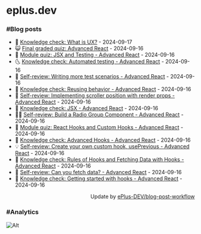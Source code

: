 # eplus.dev

### #Blog posts

<!-- BLOG-POST-LIST:START -->
 - 🧰 [Knowledge check: What is UX?](https://eplus.dev/knowledge-check-what-is-ux) - 2024-09-17
 - 😺 [Final graded quiz: Advanced React](https://eplus.dev/final-graded-quiz-advanced-react) - 2024-09-16
 - 🗽 [Module quiz: JSX and Testing - Advanced React](https://eplus.dev/module-quiz-jsx-and-testing-advanced-react) - 2024-09-16
 - 🌜 [Knowledge check: Automated testing - Advanced React](https://eplus.dev/knowledge-check-automated-testing-advanced-react) - 2024-09-16
 - 📝 [Self-review: Writing more test scenarios - Advanced React](https://eplus.dev/self-review-writing-more-test-scenarios-advanced-react) - 2024-09-16
 - 🚀 [Knowledge check: Reusing behavior - Advanced React](https://eplus.dev/knowledge-check-reusing-behavior-advanced-react) - 2024-09-16
 - 💼 [Self-review: Implementing scroller position with render props - Advanced React](https://eplus.dev/self-review-implementing-scroller-position-with-render-props-advanced-react) - 2024-09-16
 - 🦣 [Knowledge check: JSX - Advanced React](https://eplus.dev/knowledge-check-jsx-advanced-react) - 2024-09-16
 - 👨‍🏫 [Self-review: Build a Radio Group Component - Advanced React](https://eplus.dev/self-review-build-a-radio-group-component-advanced-react) - 2024-09-16
 - 🔭 [Module quiz: React Hooks and Custom Hooks - Advanced React](https://eplus.dev/module-quiz-react-hooks-and-custom-hooks-advanced-react) - 2024-09-16
 - 🤡 [Knowledge check: Advanced Hooks - Advanced React](https://eplus.dev/knowledge-check-advanced-hooks-advanced-react) - 2024-09-16
 - 💡 [Self-review: Create your own custom hook, usePrevious - Advanced React](https://eplus.dev/self-review-create-your-own-custom-hook-useprevious-advanced-react) - 2024-09-16
 - 🦣 [Knowledge check: Rules of Hooks and Fetching Data with Hooks - Advanced React](https://eplus.dev/knowledge-check-rules-of-hooks-and-fetching-data-with-hooks-advanced-react) - 2024-09-16
 - 💪 [Self-review: Can you fetch data? - Advanced React](https://eplus.dev/self-review-can-you-fetch-data-advanced-react) - 2024-09-16
 - 🤡 [Knowledge check: Getting started with hooks - Advanced React](https://eplus.dev/knowledge-check-getting-started-with-hooks-advanced-react) - 2024-09-16<!-- BLOG-POST-LIST:END -->

<div align="right">
  Update by <a target="_blank"
    href="https://github.com/ePlus-DEV/blog-post-workflow">ePlus-DEV/blog-post-workflow</a>
</div>

### #Analytics
![Alt](https://repobeats.axiom.co/api/embed/9990f7cddfbad8d834990b10ccad05f81ac1096f.svg "Repobeats analytics image")
